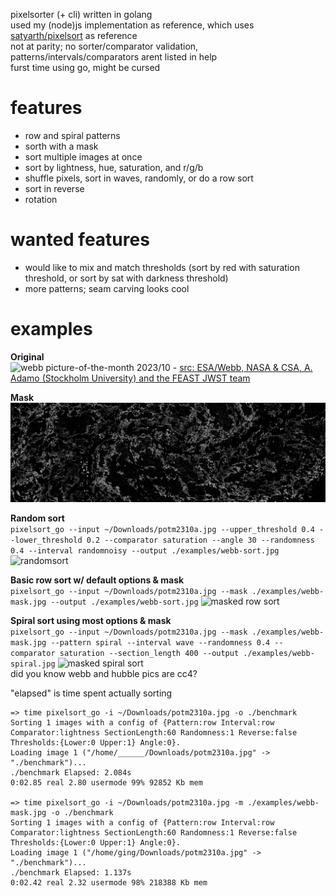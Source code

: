 pixelsorter (+ cli) written in golang  
used my (node)js implementation as reference, which uses [satyarth/pixelsort](https://github.com/satyarth/pixelsort/) as reference  
not at parity; no sorter/comparator validation, patterns/intervals/comparators arent listed in help  
furst time using go, might be cursed  

# features
- row and spiral patterns
- sorth with a mask
- sort multiple images at once
- sort by lightness, hue, saturation, and r/g/b
- shuffle pixels, sort in waves, randomly, or do a row sort
- sort in reverse
- rotation

# wanted features
- would like to mix and match thresholds (sort by red with saturation threshold, or sort by sat with darkness threshold)
- more patterns; seam carving looks cool

# examples
**Original**  
![webb picture-of-the-month 2023/10](https://cdn.esawebb.org/archives/images/screen/potm2310a.jpg) - [src: ESA/Webb, NASA & CSA, A. Adamo (Stockholm University) and the FEAST JWST team](https://esawebb.org/images/potm2310a/)  

**Mask**  
![mask](./examples/webb-mask.jpg)  

**Random sort**  
`pixelsort_go --input ~/Downloads/potm2310a.jpg --upper_threshold 0.4 --lower_threshold 0.2 --comparator saturation --angle 30 --randomness 0.4 --interval randomnoisy --output ./examples/webb-sort.jpg`
![randomsort](./examples/webb-sort.jpg)

**Basic row sort w/ default options & mask**  
`pixelsort_go --input ~/Downloads/potm2310a.jpg --mask ./examples/webb-mask.jpg --output ./examples/webb-sort.jpg`
![masked row sort](./examples/webb-sort-mask.jpg)  

**Spiral sort using most options & mask**  
`pixelsort_go --input ~/Downloads/potm2310a.jpg --mask ./examples/webb-mask.jpg --pattern spiral --interval wave --randomness 0.4 --comparator saturation --section_length 400 --output ./examples/webb-spiral.jpg`
![masked spiral sort](./examples/webb-spiral-mask.jpg)  
did you know webb and hubble pics are cc4?  

"elapsed" is time spent actually sorting  
```
=> time pixelsort_go -i ~/Downloads/potm2310a.jpg -o ./benchmark
Sorting 1 images with a config of {Pattern:row Interval:row Comparator:lightness SectionLength:60 Randomness:1 Reverse:false Thresholds:{Lower:0 Upper:1} Angle:0}.
Loading image 1 ("/home/______/Downloads/potm2310a.jpg" -> "./benchmark")...
./benchmark Elapsed: 2.084s
0:02.85 real 2.80 usermode 99% 92852 Kb mem

=> time pixelsort_go -i ~/Downloads/potm2310a.jpg -m ./examples/webb-mask.jpg -o ./benchmark
Sorting 1 images with a config of {Pattern:row Interval:row Comparator:lightness SectionLength:60 Randomness:1 Reverse:false Thresholds:{Lower:0 Upper:1} Angle:0}.
Loading image 1 ("/home/ging/Downloads/potm2310a.jpg" -> "./benchmark")...
./benchmark Elapsed: 1.137s
0:02.42 real 2.32 usermode 98% 218388 Kb mem
```
